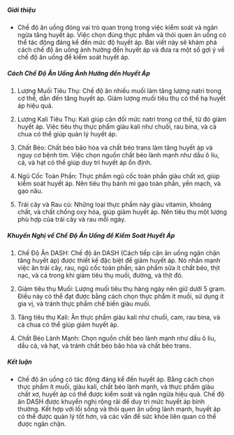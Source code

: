##### Giới thiệu
* Chế độ ăn uống đóng vai trò quan trọng trong việc kiểm soát và ngăn ngừa tăng huyết áp. Việc chọn đúng thực phẩm và thói quen ăn uống có thể tác động đáng kể đến mức độ huyết áp. Bài viết này sẽ khám phá cách chế độ ăn uống ảnh hưởng đến huyết áp và đưa ra một số gợi ý về chế độ ăn uống để kiểm soát huyết áp.

##### Cách Chế Độ Ăn Uống Ảnh Hưởng đến Huyết Áp
1. Lượng Muối Tiêu Thụ: Chế độ ăn nhiều muối làm tăng lượng natri trong cơ thể, dẫn đến tăng huyết áp. Giảm lượng muối tiêu thụ có thể hạ huyết áp hiệu quả.

2. Lượng Kali Tiêu Thụ: Kali giúp cân đối mức natri trong cơ thể, từ đó giảm huyết áp. Việc tiêu thụ thực phẩm giàu kali như chuối, rau bina, và cà chua có thể giúp quản lý huyết áp.

3. Chất Béo: Chất béo bão hòa và chất béo trans làm tăng huyết áp và nguy cơ bệnh tim. Việc chọn nguồn chất béo lành mạnh như dầu ô liu, cá, và hạt có thể giúp duy trì huyết áp ổn định.

4. Ngũ Cốc Toàn Phần: Thực phẩm ngũ cốc toàn phần giàu chất xơ, giúp kiểm soát huyết áp. Nên tiêu thụ bánh mì gạo toàn phần, yến mạch, và gạo nâu.

4. Trái cây và Rau củ: Những loại thực phẩm này giàu vitamin, khoáng chất, và chất chống oxy hóa, giúp giảm huyết áp. Nên tiêu thụ một lượng phù hợp của trái cây và rau mỗi ngày.

##### Khuyến Nghị về Chế Độ Ăn Uống để Kiểm Soát Huyết Áp
1. Chế Độ Ăn DASH: Chế độ ăn DASH (Cách tiếp cận ăn uống ngăn chận tăng huyết áp) được thiết kế đặc biệt để giảm huyết áp. Nó nhấn mạnh việc ăn trái cây, rau, ngũ cốc toàn phần, sản phẩm sữa ít chất béo, thịt nạc, và cá trong khi giảm tiêu thụ muối, đường, và thịt đỏ.

2. Giảm tiêu thụ Muối: Lượng muối tiêu thụ hàng ngày nên giữ dưới 5 gram. Điều này có thể đạt được bằng cách chọn thực phẩm ít muối, sử dụng ít gia vị, và tránh thực phẩm chế biến giàu muối.

3. Tăng tiêu thụ Kali: Ăn thực phẩm giàu kali như chuối, cam, rau bina, và cà chua có thể giúp giảm huyết áp.

4. Chất Béo Lành Mạnh: Chọn nguồn chất béo lành mạnh như dầu ô liu, dầu cá, và hạt, và tránh chất béo bão hòa và chất béo trans.

##### Kết luận
* Chế độ ăn uống có tác động đáng kể đến huyết áp. Bằng cách chọn thực phẩm ít muối, giàu kali, chất béo lành mạnh, và thực phẩm giàu chất xơ, huyết áp có thể được kiểm soát và ngăn ngừa hiệu quả. Chế độ ăn DASH được khuyến nghị rộng rãi để duy trì mức huyết áp bình thường. Kết hợp với lối sống và thói quen ăn uống lành mạnh, huyết áp có thể được quản lý tốt hơn, và các vấn đề sức khỏe liên quan có thể được ngăn chặn.